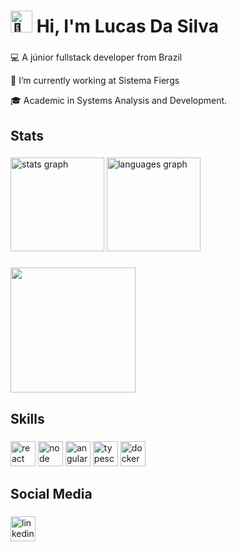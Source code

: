 <h1 align="left"><img src="https://fonts.gstatic.com/s/e/notoemoji/latest/1fae1/512.gif" alt="🫡" width="35" height="35"> Hi, I'm Lucas Da Silva</h1>

###
<div>  
  <p align="left">💻 A júnior fullstack developer from Brazil</p>
  <p align="left">🏢 I’m currently working at Sistema Fiergs</p>
  <p align="left">🎓 Academic in Systems Analysis and Development.</p>
</div>


<h2 align="left">Stats</h2>

###

<div align="left">
  <img src="https://github-readme-stats.vercel.app/api?username=ldsilvadev&hide_title=false&hide_rank=false&show_icons=true&include_all_commits=true&count_private=true&disable_animations=false&theme=tokyonight&locale=en&hide_border=false&order=1" height="150" alt="stats graph"  />
  <img src="https://github-readme-stats.vercel.app/api/top-langs?username=ldsilvadev&locale=en&hide_title=false&layout=compact&card_width=320&langs_count=5&theme=tokyonight&hide_border=false&order=2" height="150" alt="languages graph"  />
</div>

###

<div align="left">
  <img height="200" src="https://user-images.githubusercontent.com/74038190/225813708-98b745f2-7d22-48cf-9150-083f1b00d6c9.gif"  />
</div>

###

<h2 align="left">Skills</h2>

###

<div align="left">
  <img src="https://img.shields.io/badge/React-20232A?style=for-the-badge&logo=react&logoColor=61DAFB" height="40" alt="react logo"  />
  <img src="https://img.shields.io/badge/Node%20js-339933?style=for-the-badge&logo=nodedotjs&logoColor=white" height="40" alt="node logo"  />
  <img src="https://img.shields.io/badge/Angular-DD0031?style=for-the-badge&logo=angular&logoColor=white" height="40" alt="angular logo"  />
  <img src="https://img.shields.io/badge/TypeScript-007ACC?style=for-the-badge&logo=typescript&logoColor=white" height="40" alt="typescript logo"  />
  <img src="https://img.shields.io/badge/Docker-2CA5E0?style=for-the-badge&logo=docker&logoColor=white" height="40" alt="docker logo"  />


  
</div>

###

<h2 align="left">Social Media</h2>

###

<div align="left">
  <a href="https://www.linkedin.com/in/ldsilvas/" target="_blank">
    <img src="https://img.shields.io/static/v1?message=LinkedIn&logo=linkedin&label=&color=0077B5&logoColor=white&labelColor=&style=for-the-badge" height="40" alt="linkedin logo"  />
  </a>
</div>

###

